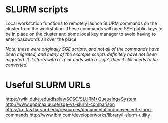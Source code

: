 SLURM scripts
=============
Local workstation functions to remotely launch SLURM commands on the cluster
from the workstation.  These commands will need SSH public keys to be in place
on the cluster and some local key manager to avoid having to enter passwords
all over the place.

*Note: these were originally SGE scripts, and not all of the commands have been
migrated, and many of the example scripts definitely have not been migrated.
If it starts with a 'q' or ends with a '.sge', then it still needs to be
converted.*

Useful SLURM URLs
=================
https://wiki.duke.edu/display/SCSC/SLURM+Queueing+System
http://www.uppmax.uu.se/sge-vs-slurm-comparison
https://rc.fas.harvard.edu/resources/documentation/convenient-slurm-commands
http://www.ibm.com/developerworks/library/l-slurm-utility

